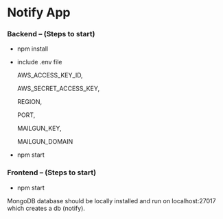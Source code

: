 # **Notify App**

### Backend – (Steps to start)

-   npm install
-   include .env file

    AWS_ACCESS_KEY_ID,

    AWS_SECRET_ACCESS_KEY,

    REGION,

    PORT,

    MAILGUN_KEY,

    MAILGUN_DOMAIN

-   npm start

### Frontend – (Steps to start)

-   npm start

MongoDB database should be locally installed and run on localhost:27017 which creates a db (notify).
